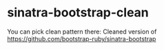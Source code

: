 sinatra-bootstrap-clean
=======================
You can pick clean pattern there:
Cleaned version of https://github.com/bootstrap-ruby/sinatra-bootstrap
